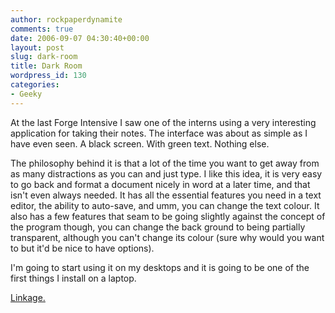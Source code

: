 ```yaml
---
author: rockpaperdynamite
comments: true
date: 2006-09-07 04:30:40+00:00
layout: post
slug: dark-room
title: Dark Room
wordpress_id: 130
categories:
- Geeky
---
```


At the last Forge Intensive I saw one of the interns using a very interesting application for taking their notes. The interface was about as simple as I have even seen. A black screen. With green text. Nothing else.

The philosophy behind it is that a lot of the time you want to get away from as many distractions as you can and just type. I like this idea, it is very easy to go back and format a document nicely in word at a later time, and that isn't even always needed. It has all the essential features you need in a text editor, the ability to auto-save, and umm, you can change the text colour. It also has a few features that seam to be going slightly against the concept of the program though, you can change the back ground to being partially transparent, although you can't change its colour (sure why would you want to but it'd be nice to have options).

I'm going to start using it on my desktops and it is going to be one of the first things I install on a laptop.

[Linkage.](http://they.misled.us/dark-room)

